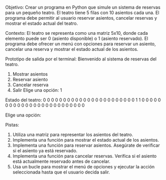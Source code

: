 Objetivo:
Crear un programa en Python que simule un sistema de reservas para un pequeño teatro. El teatro tiene 5 filas con 10 asientos cada una. El programa debe permitir al usuario reservar asientos, cancelar reservas y mostrar el estado actual del teatro.

Contexto:
El teatro se representa como una matriz 5x10, donde cada elemento puede ser 0 (asiento disponible) o 1 (asiento reservado). El programa debe ofrecer un menú con opciones para reservar un asiento, cancelar una reserva y mostrar el estado actual de los asientos.

Prototipo de salida por el terminal:
Bienvenido al sistema de reservas del teatro.
1. Mostrar asientos
2. Reservar asiento
3. Cancelar reserva
4. Salir
Elige una opción: 1

Estado del teatro:
0 0 0 0 0 0 0 0 0 0
0 0 0 0 0 0 0 0 0 0
0 0 0 1 1 0 0 0 0 0
0 0 0 0 0 0 0 0 0 0
0 0 0 0 0 0 0 0 0 0

Elige una opción: 

Pistas:
1. Utiliza una matriz para representar los asientos del teatro.
2. Implementa una función para mostrar el estado actual de los asientos.
3. Implementa una función para reservar asientos. Asegúrate de verificar si el asiento ya está reservado.
4. Implementa una función para cancelar reservas. Verifica si el asiento está actualmente reservado antes de cancelar.
5. Usa un bucle para mostrar el menú de opciones y ejecutar la acción seleccionada hasta que el usuario decida salir.